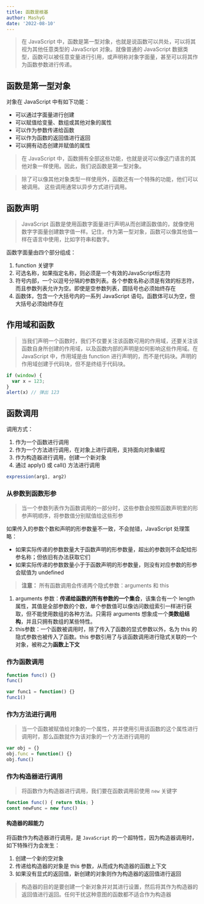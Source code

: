 ```yaml
---
title: 函数是根基
author: MashyG
date: '2022-08-10'
---
```


> 在 JavaScript 中，函数是第一型对象，也就是说函数可以共处，可以将其视为其他任意类型的 JavaScript 对象。就像普通的 JavaScript 数据类型，函数可以被任意变量进行引用，或声明称对象字面量，甚至可以将其作为函数参数进行传递。

## 函数是第一型对象

对象在 JavaScript 中有如下功能：

- 可以通过字面量进行创建
- 可以赋值给变量、数组或其他对象的属性
- 可以作为参数传递给函数
- 可以作为函数的返回值进行返回
- 可以拥有动态创建并赋值的属性

> 在 JavaScript 中，函数拥有全部这些功能，也就是说可以像这门语言的其他对象一样使用。因此，我们说函数是第一型对象。

> 除了可以像其他对象类型一样使用外，函数还有一个特殊的功能，他们可以被调用。
> 这些调用通常以异步方式进行调用。

## 函数声明

>JavaScript 函数是使用函数字面量进行声明从而创建函数值的，就像使用数字字面量创建数字值一样。记住，作为第一型对象，函数可以像其他值一样在语言中使用，比如字符串和数字。

函数字面量由四个部分组成：

1. function 关键字
2. 可选名称，如果指定名称，则必须是一个有效的JavaScript标志符
3. 符号内部，一个以逗号分隔的参数列表。各个参数名称必须是有效的标志符，而且参数列表允许为空。即使是空参数列表，圆括号也必须始终存在
4. 函数体，包含一个大括号内的一系列 JavaScript 语句。函数体可以为空，但大括号必须始终存在

## 作用域和函数

> 当我们声明一个函数时，我们不仅要关注该函数可用的作用域，还要关注该函数自身所创建的作用域，以及函数内部的声明是如何影响这些作用域。在 JavaScript 中，作用域是由 function 进行声明的，而不是代码块。声明的作用域创建于代码块，但不是终结于代码块。

```js
if (window) {
  var x = 123;
}
alert(x) // 弹出 123
```

## 函数调用

调用方式：

1. 作为一个函数进行调用
2. 作为一个方法进行调用，在对象上进行调用，支持面向对象编程
3. 作为构造器进行调用，创建一个新对象
4. 通过 apply() 或 call() 方法进行调用

```js
expression(arg1, arg2)
```

### 从参数到函数形参

> 当一个参数列表作为函数调用的一部分时，这些参数会按照函数声明里的形参声明顺序，将参数值分别赋值给这些形参

如果传入的参数个数和声明的形参数量不一致，不会抛错，JavaScript 处理策略：

- 如果实际传递的参数数量大于函数声明的形参数量，超出的参数则不会配给形参名称；但依旧有办法获取它们
- 如果实际传递的参数数量小于于函数声明的形参数量，则没有对应参数的形参会赋值为 undefined

> **注意：**
所有函数调用会传递两个隐式参数：arguments 和 this

1. arguments 参数：**传递给函数的所有参数的一个集合**，该集合有一个 length 属性，其值是全部参数的个数，单个参数值可以像访问数组索引一样进行获取，但不能使用数组的各种方法。只需将 arguments 想象成一个**类数组结构**，并且只拥有数组的某些特性。
2. this参数：一个函数被调用时，除了传入了函数的显式参数以外，名为 this 的隐式参数也被传入了函数。this 参数引用了与该函数调用进行隐式关联的一个对象，被称之为**函数上下文**

### 作为函数调用

```js
function func() {}
func()

var func1 = function() {}
func1()
```

### 作为方法进行调用

> 当一个函数被赋值给对象的一个属性，并并使用引用该函数的这个属性进行调用时，那么函数就作为该对象的一个方法进行调用的

```js
var obj = {}
obj.func = function() {}
obj.func()
```

### 作为构造器进行调用

> 将函数作为构造器进行调用，我们要在函数调用前使用 `new` 关键字

```js
function func() { return this; }
const newFunc = new func()
```

#### 构造器的超能力

将函数作为构造器进行调用，是 `JavaScript` 的一个超特性，因为构造器调用时，如下特殊行为会发生：

1. 创建一个新的空对象
2. 传递给构造器的对象是 this 参数，从而成为构造器的函数上下文
3. 如果没有显式的返回值，新创建的对象则作为构造器的返回值进行返回

> 构造器的目的是要创建一个新对象并对其进行设置，然后将其作为构造器的返回值进行返回。任何干扰这种意图的函数都不适合作为构造器
